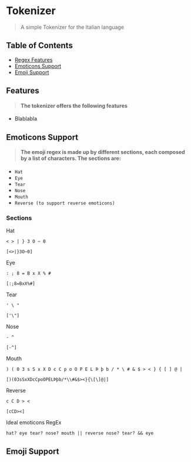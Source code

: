 # Tokenizer
> A simple Tokenizer for the Italian language

## Table of Contents
- [Regex Features](#regex) 
- [Emoticons Support](#emoticons-support)
- [Emoji Support](#emoji-support)

###

<a name="regex"></a>
## Features
> #### The tokenizer offers the following features

- Blablabla

<a name="emoticons-support"></a>
## Emoticons Support
> #### The emoji regex is made up by different sections, each composed by a list of characters. The sections are:
- ```Hat```
- ```Eye```
- ```Tear```
- ```Nose```
- ```Mouth```
- ```Reverse (to support reverse emoticons)```

### Sections
Hat
```
< > | } 3 O ~ 0
```
```
[<>|}3O~0]
```

Eye
```
: ; 8 = B x X % #
```
```
[:;8=BxX%#]
```


Tear
```
' \ " 
```
```
['\"]
```

Nose
```
- ^ 
```
```
[-^]
```

Mouth
```
) ( 0 3 s S x X D c C p o O P E L Þ þ b / * \ # & $ > < } { [ ] @ |
```
```
[)(03sSxXDcCpoOPELÞþb/*\\#&$><}{\[\]@|]
```

Reverse
```
c C D > <
```
```
[cCD><]
```

Ideal emoticons RegEx
``` 
hat? eye tear? nose? mouth || reverse nose? tear? && eye 
```


<a name="emoji-support"></a>
## Emoji Support